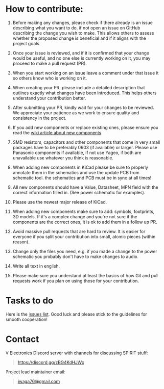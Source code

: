 # How to contribute:

1. Before making any changes, please check if there already is an issue describing what you want to
do, if not open an issue on GitHub describing the change you wish to make.
This allows others to assess whether the proposed change is beneficial and if it aligns
with the project goals.

2. Once your issue is reviewed, and if it is confirmed that your change would be useful,
and no one else is currently working on it, you may proceed to make a pull request (PR).

3. When you start working on an issue leave a comment under that issue it so others know who is working on it.

4. When creating your PR, please include a detailed description that outlines exactly
what changes have been introduced. This helps others understand your contribution better.

5. After submitting your PR, kindly wait for your changes to be reviewed.
We appreciate your patience as we work to ensure quality and consistency in the project.

6. If you add new components or replace existing ones, please ensure you read the [wiki article about new components](https://github.com/V3lectronics/SPIRIT/wiki/Suggesting-new-parts)

7. SMD resistors, capacitors and other components that come in very small packages have to be preferably 0603 (if available) or larger. Please use Panasonic components if available, if not use Yageo,
if both are unavailable use whatever you think is reasonable.

8. When adding new components in KiCad please be sure to properly annotate them in the schematics and use the update PCB from schematic tool.
the schematics and PCB must be in sync at all times!

9. All new components should have a Value, Datasheet, MPN field with the correct information filled in. (See power schematic for examples).

10. Please use the newest major release of KiCad.

11. When adding new components make sure to add: symbols, footprints, 3D models. If it's a complex change and you're not sure if the components are the correct ones,
it is ok to add them in a follow up PR.

12. Avoid massive pull requests that are hard to review. It is easier for
everyone if you split your contribution into small, atomic pieces (within reason).

13. Change only the files you need, e.g. if you made a change to the power schematic you probably don't have to make changes to audio.

14. Write all text in english.

15. Please make sure you understand at least the basics of how Git and pull requests work if you plan on using those for your contribution.

# Tasks to do

Here is the [issues list](https://github.com/V3lectronics/SPIRIT/issues). Good luck and please stick to the guidelines for smooth cooperation!

# Contact

V Electronics Discord server with channels for discussing SPIRIT stuff:

>https://discord.gg/zBG4KdHJWx

Project lead maintainer email:

>jwaga76@gmail.com

